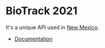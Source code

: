 # BioTrack 2021

It's a unique API used in [New Mexico](https://wiki.openthc.org/USA/NM).

- [Documentation](https://docs.api.nm.biotrackthc.net/)
